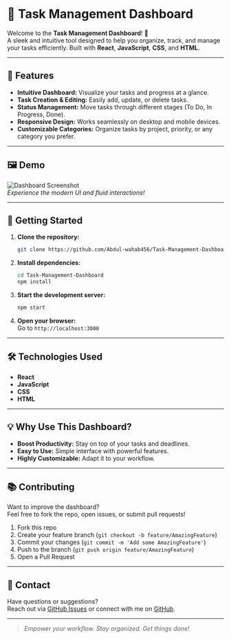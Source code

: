 # 📝 Task Management Dashboard

Welcome to the **Task Management Dashboard**! 🚀  
A sleek and intuitive tool designed to help you organize, track, and manage your tasks efficiently. Built with **React**, **JavaScript**, **CSS**, and **HTML**.

---

## 🌟 Features

- **Intuitive Dashboard:** Visualize your tasks and progress at a glance.
- **Task Creation & Editing:** Easily add, update, or delete tasks.
- **Status Management:** Move tasks through different stages (To Do, In Progress, Done).
- **Responsive Design:** Works seamlessly on desktop and mobile devices.
- **Customizable Categories:** Organize tasks by project, priority, or any category you prefer.

---

## 🖼️ Demo

![Dashboard Screenshot](assets/dashboard-preview.png)  
*Experience the modern UI and fluid interactions!*

---

## 🚀 Getting Started

1. **Clone the repository:**
   ```bash
   git clone https://github.com/Abdul-wahab456/Task-Management-Dashboard.git
   ```

2. **Install dependencies:**
   ```bash
   cd Task-Management-Dashboard
   npm install
   ```

3. **Start the development server:**
   ```bash
   npm start
   ```

4. **Open your browser:**  
   Go to `http://localhost:3000`

---

## 🛠️ Technologies Used

- **React**
- **JavaScript**
- **CSS**
- **HTML**

---

## 💡 Why Use This Dashboard?

- **Boost Productivity:** Stay on top of your tasks and deadlines.
- **Easy to Use:** Simple interface with powerful features.
- **Highly Customizable:** Adapt it to your workflow.

---

## 📚 Contributing

Want to improve the dashboard?  
Feel free to fork the repo, open issues, or submit pull requests!

1. Fork this repo
2. Create your feature branch (`git checkout -b feature/AmazingFeature`)
3. Commit your changes (`git commit -m 'Add some AmazingFeature'`)
4. Push to the branch (`git push origin feature/AmazingFeature`)
5. Open a Pull Request

---

## 📧 Contact

Have questions or suggestions?  
Reach out via [GitHub Issues](https://github.com/Abdul-wahab456/Task-Management-Dashboard/issues) or connect with me on [GitHub](https://github.com/Abdul-wahab456).

---

> _Empower your workflow. Stay organized. Get things done!_

